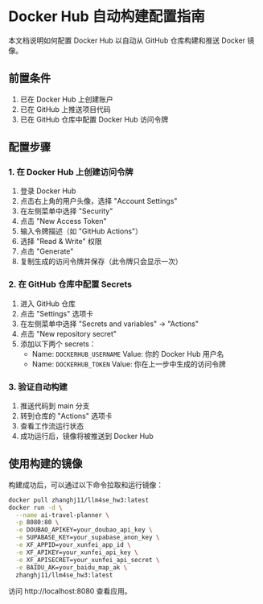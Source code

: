 # Docker Hub 自动构建配置指南

本文档说明如何配置 Docker Hub 以自动从 GitHub 仓库构建和推送 Docker 镜像。

## 前置条件

1. 已在 Docker Hub 上创建账户
2. 已在 GitHub 上推送项目代码
3. 已在 GitHub 仓库中配置 Docker Hub 访问令牌

## 配置步骤

### 1. 在 Docker Hub 上创建访问令牌

1. 登录 Docker Hub
2. 点击右上角的用户头像，选择 "Account Settings"
3. 在左侧菜单中选择 "Security"
4. 点击 "New Access Token"
5. 输入令牌描述（如 "GitHub Actions"）
6. 选择 "Read & Write" 权限
7. 点击 "Generate"
8. 复制生成的访问令牌并保存（此令牌只会显示一次）

### 2. 在 GitHub 仓库中配置 Secrets

1. 进入 GitHub 仓库
2. 点击 "Settings" 选项卡
3. 在左侧菜单中选择 "Secrets and variables" -> "Actions"
4. 点击 "New repository secret"
5. 添加以下两个 secrets：
   - Name: `DOCKERHUB_USERNAME`
     Value: 你的 Docker Hub 用户名
   - Name: `DOCKERHUB_TOKEN`
     Value: 你在上一步中生成的访问令牌

### 3. 验证自动构建

1. 推送代码到 main 分支
2. 转到仓库的 "Actions" 选项卡
3. 查看工作流运行状态
4. 成功运行后，镜像将被推送到 Docker Hub

## 使用构建的镜像

构建成功后，可以通过以下命令拉取和运行镜像：

```bash
docker pull zhanghj11/llm4se_hw3:latest
docker run -d \
  --name ai-travel-planner \
  -p 8080:80 \
  -e DOUBAO_APIKEY=your_doubao_api_key \
  -e SUPABASE_KEY=your_supabase_anon_key \
  -e XF_APPID=your_xunfei_app_id \
  -e XF_APIKEY=your_xunfei_api_key \
  -e XF_APISECRET=your_xunfei_api_secret \
  -e BAIDU_AK=your_baidu_map_ak \
  zhanghj11/llm4se_hw3:latest
```

访问 http://localhost:8080 查看应用。